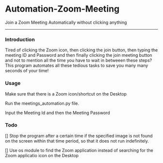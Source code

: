 # Automation-Zoom-Meeting
Join a Zoom Meeting Automatically without clicking anything

-------------

### Introduction
Tired of clicking the Zoom icon, then clicking the join button, then typing the meeting ID and Password and then finally clicking the join meeting button and not to mention all the time you have to wait in betweeen these steps? This program automates all these tedious tasks to save you many many seconds of your time!


### Usage
Make sure that there is a Zoom icon/shortcut on the Desktop

Run the meetings_automation.py file. 

Input the Meeting Id and then the Meeting Password


### Todo
[] Stop the program after a certain time if the specified image is not found on the screen within that time period, so that it does not run indefinitely.

[] Use os module to find the Zoom application instead of searching for the Zoom applicatio icon on the Desktop
